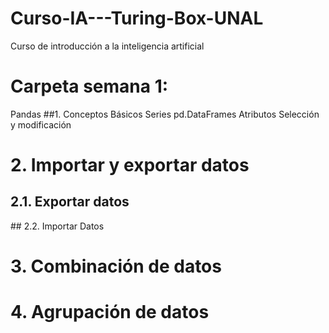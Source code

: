# Curso-IA---Turing-Box-UNAL
Curso de introducción a la inteligencia artificial

# Carpeta semana 1:
 Pandas
##1. Conceptos Básicos
Series
pd.DataFrames
Atributos
Selección y modificación
# 2. Importar y exportar datos
## 2.1. Exportar datos
## 2.2. Importar Datos
# 3. Combinación de datos
# 4. Agrupación de datos
